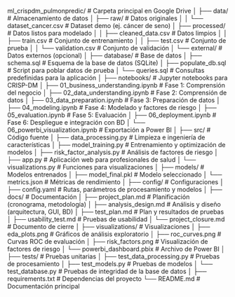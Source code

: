 ml_crispdm_pulmonpredic/        # Carpeta principal en Google Drive
│
├── data/                           # Almacenamiento de datos
│   ├── raw/                        # Datos originales
│   │   └── dataset_cancer.csv      # Dataset demo (ej. cáncer de seno)
│   ├── processed/                  # Datos listos para modelado
│   │   ├── cleaned_data.csv        # Datos limpios
│   │   ├── train.csv              # Conjunto de entrenamiento
│   │   ├── test.csv               # Conjunto de prueba
│   │   └── validation.csv         # Conjunto de validación
│   └── external/                   # Datos externos (opcional)
│
├── database/                       # Base de datos
│   ├── schema.sql                 # Esquema de la base de datos (SQLite)
│   ├── populate_db.sql            # Script para poblar datos de prueba
│   └── queries.sql                # Consultas predefinidas para la aplicación
│
├── notebooks/                      # Jupyter notebooks para CRISP-DM
│   ├── 01_business_understanding.ipynb  # Fase 1: Comprensión del negocio
│   ├── 02_data_understanding.ipynb     # Fase 2: Comprensión de datos
│   ├── 03_data_preparation.ipynb       # Fase 3: Preparación de datos
│   ├── 04_modeling.ipynb               # Fase 4: Modelado y factores de riesgo
│   ├── 05_evaluation.ipynb             # Fase 5: Evaluación
│   ├── 06_deployment.ipynb             # Fase 6: Despliegue e integración con BD
│   └── 06_powerbi_visualization.ipynb  # Exportación a Power BI
│
├── src/                            # Código fuente
│   ├── data_processing.py          # Limpieza e ingeniería de características
│   ├── model_training.py           # Entrenamiento y optimización de modelos
│   ├── risk_factor_analysis.py     # Análisis de factores de riesgo
│   ├── app.py                     # Aplicación web para profesionales de salud
│   └── visualizations.py           # Funciones para visualizaciones
│
├── models/                         # Modelos entrenados
│   ├── model_final.pkl            # Modelo seleccionado
│   └── metrics.json               # Métricas de rendimiento
│
├── config/                         # Configuraciones
│   ├── config.yaml                # Rutas, parámetros de procesamiento y modelos
│
├── docs/                           # Documentación
│   ├── project_plan.md            # Planificación (cronograma, metodología)
│   ├── analysis_design.md         # Análisis y diseño (arquitectura, GUI, BD)
│   ├── test_plan.md               # Plan y resultados de pruebas
│   ├── usability_test.md           # Pruebas de usabilidad
│   └── project_closure.md         # Documento de cierre
│
├── visualizations/                 # Visualizaciones
│   ├── eda_plots.png              # Gráficos de análisis exploratorio
│   ├── roc_curves.png             # Curvas ROC de evaluación
│   ├── risk_factors.png           # Visualización de factores de riesgo
│   └── powerbi_dashboard.pbix     # Archivo de Power BI
│
├── tests/                          # Pruebas unitarias
│   ├── test_data_processing.py    # Pruebas de procesamiento
│   ├── test_models.py            # Pruebas de modelos
│   └── test_database.py           # Pruebas de integridad de la base de datos
│
├── requirements.txt                # Dependencias del proyecto
└── README.md                       # Documentación principal